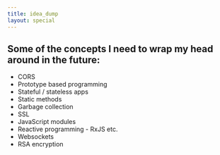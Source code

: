 ```yaml
---
title: idea_dump
layout: special
---
```


## Some of the concepts I need to wrap my head around in the future:

- CORS
- Prototype based programming
- Stateful / stateless apps
- Static methods
- Garbage collection
- SSL
- JavaScript modules
- Reactive programming - RxJS etc.
- Websockets
- RSA encryption
